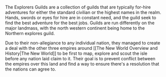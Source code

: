 The Explorers Guilds are a collection of guilds that are typically for-hire adventures for either the standard civilian or the highest names in the realm. Hands, swords or eyes for hire are in constant need, and the guild seek to find the best adventure for the best jobs. Guilds are run differently on the major landmass, with the north western continent being home to the Northern explores guild. 

Due to their non-allegiance to any individual nation, they managed to create a deal with the other three empires around [[The New World Overview and History|The New World]] to be first to map, explore and scout the isle before any nation laid claim to it. Their goal is to prevent conflict between the empires over this land and find a way to ensure there's a resolution that the nations can agree to. 